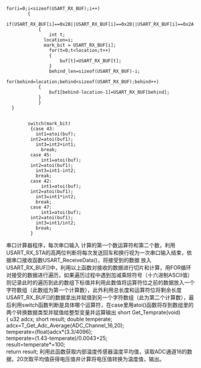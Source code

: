 	for(i=0;i<sizeof(USART_RX_BUF);i++)
			{
				if(USART_RX_BUF[i]==0x2B||USART_RX_BUF[i]==0x2D||USART_RX_BUF[i]==0x2A||USART_RX_BUF[i]==0x2F)
				{
					int t;
				  location=i;
				  mark_bit = USART_RX_BUF[i];
					for(t=0;t<location;t++)
					{
						buf[t]=USART_RX_BUF[t];
					}
				    behind_len=sizeof(USART_RX_BUF)-i;
					for(behind=location;behind<sizeof(USART_RX_BUF);behind++)
			    {
				    buf1[behind-location-1]=USART_RX_BUF[behind];
			    }
				}
      }
			   

			switch(mark_bit)
			 {case 43:
			   int1=atoi(buf);
		     int2=atoi(buf1);
			   int3=int2+int1;
				 break;
			 case 45:
				 int1=atoi(buf);
		     int2=atoi(buf1);
			   int3=int1-int2;
			   break;
			 case 42:
				 int1=atoi(buf);
		     int2=atoi(buf1);
			   int3=int1*int2;
			   break;
			 case 47:
				 int1=atoi(buf);
		     int2=atoi(buf1);
			   int3=int1/int2;
			   break;
			 }
串口计算器程序，每次串口输入	计算的第一个数运算符和第二个数，利用USART_RX_STA的高两位判断将每次发送回车和换行视为一次串口输入结束，依据串口接收函数USART_ReceiveData()，将接受到的数据	放入 USART_RX_BUF[]中，利用以上函数对接收的数据进行切片和计算，用FOR循环对接受的数据进行遍历，如果遍历过程中遇到加减乘除符号（十六进制ASCII值）则记录此时的遍历到此的数组下标值并利用此数值将运算符位之前的数据放入一个字符数组（此数组为第一个计算数），此外利用总长度和运算符位将剩余长度USART_RX_BUF[]的数据拿出并赋值到另一个字符数组（此为第二个计算数），最后利用switch函数判断是具体哪个运算符，在case里用atoi()函数将存到数组里的两个转换数据类型并赋值给整型变量并运算输出
short Get_Temprate(void)	
{
	u32 adcx;
	short result;
 	double temperate;
	adcx=T_Get_Adc_Average(ADC_Channel_16,20);	
	temperate=(float)adcx*(3.3/4096);		
	temperate=(1.43-temperate)/0.0043+25;		 
	result=temperate*=100;					
	return result;
利用此函数获取内部温度传感器温度平均值，读取ADC通道16的数据，20次取平均值获得电压值并计算将电压值转换为温度值，输出。

